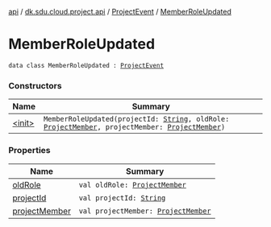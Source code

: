 [api](../../../index.md) / [dk.sdu.cloud.project.api](../../index.md) / [ProjectEvent](../index.md) / [MemberRoleUpdated](./index.md)

# MemberRoleUpdated

`data class MemberRoleUpdated : `[`ProjectEvent`](../index.md)

### Constructors

| Name | Summary |
|---|---|
| [&lt;init&gt;](-init-.md) | `MemberRoleUpdated(projectId: `[`String`](https://kotlinlang.org/api/latest/jvm/stdlib/kotlin/-string/index.html)`, oldRole: `[`ProjectMember`](../../-project-member/index.md)`, projectMember: `[`ProjectMember`](../../-project-member/index.md)`)` |

### Properties

| Name | Summary |
|---|---|
| [oldRole](old-role.md) | `val oldRole: `[`ProjectMember`](../../-project-member/index.md) |
| [projectId](project-id.md) | `val projectId: `[`String`](https://kotlinlang.org/api/latest/jvm/stdlib/kotlin/-string/index.html) |
| [projectMember](project-member.md) | `val projectMember: `[`ProjectMember`](../../-project-member/index.md) |
